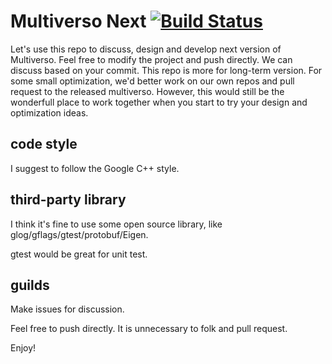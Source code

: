 # Multiverso Next [![Build Status](https://travis-ci.com/Microsoft/multiverso-next.svg?token=3HGpfszLKUkgnzxh5Z6R&branch=master)](https://travis-ci.com/Microsoft/multiverso-next)

Let's use this repo to discuss, design and develop next version of Multiverso. Feel free to modify the project and push directly. We can discuss based on your commit. This repo is more for long-term version. For some small optimization, we'd better work on our own repos and pull request to the released multiverso. However, this would still be the wonderfull place to work together when you start to try your design and optimization ideas. 

## code style

I suggest to follow the Google C++ style.

## third-party library

I think it's fine to use some open source library, like glog/gflags/gtest/protobuf/Eigen. 

gtest would be great for unit test. 

## guilds

Make issues for discussion.

Feel free to push directly. It is unnecessary to folk and pull request. 

Enjoy!
